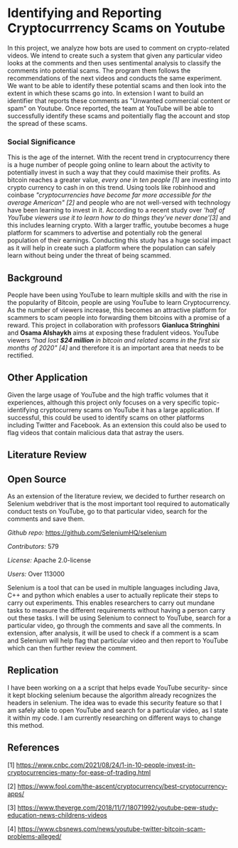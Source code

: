 # Identifying and Reporting Cryptocurrrency Scams on Youtube

In this project, we analyze how bots are used to comment on crypto-related videos. We intend to create such a system that given any particular video looks at the comments and then uses sentimental analysis to classify the comments into potential scams. The program them follows the recommendations of the next videos and conducts the same experiment. We want to be able to identify these potential scams and then look into the extent in which these scams go into. In extension I want to build an identifier that reports these comments as "Unwanted commercial content or spam" on Youtube. Once reported, the team at YouTube will be able to successfully identify these scams and poitentially flag the account and stop the spread of these scams.

### Social Significance
This is the age of the internet. With the recent trend in cryptocurrency there is a huge number of people going online to learn about the activity to potentially invest in such a way that they could maximise their profits. As bitcoin reaches a greater value, *every one in ten people [1]* are investing into crypto currency to cash in on this trend. Using tools like robinhood and coinbase *"cryptocurrencies have become far more accessible for the average American" [2]* and people who are not well-versed with technology have been learning to invest in it. According to a recent study over *'half of YouTube viewers use it to learn how to do things they’ve never done'[3]* and this includes learning crypto. With a larger traffic, youtube becomes a huge platform for scammers to advertise and potentially rob the general population of their earnings. Conducting this study has a huge social impact as it will help in create such a platform where the population can safely learn without being under the threat of being scammed. 

## Background
People have been using YouTube to learn multiple skills and with the rise in the popularity of Bitcoin, people are using YouTube to learn Cryptocurrency. As the number of viewers increase, this becomes an attractive platform for scammers to scam people into forwarding them bitcoins with a promise of a reward. This project in collaboration with professors **Gianluca Stringhini** and **Osama Alshaykh** aims at exposing these fradulent videos.  YouTube viewers *"had lost **$24 million** in bitcoin and related scams in the first six months of 2020" [4]* and therefore it is an important area that needs to be rectified.

## Other Application
Given the large usage of YouTube and the high traffic volumes that it experiences, although this project only focuses on a very specific topic- identifying cryptocurreny scams on YouTube it has a large application. If successful, this could be used to identify scams on other platforms including Twitter and Facebook. As an extension this could also be used to flag videos that contain malicious data that astray the users.

## Literature Review


## Open Source
As an extension of the literature review, we decided to further research on Selenium webdriver that is the most important tool required to automatically conduct tests on YouTube, go to that particular video, search for the comments and save them.

*Github repo:* https://github.com/SeleniumHQ/selenium

*Contributors:* 579

*License:* Apache 2.0-license

*Users:* Over 113000

Selenium is a tool that can be used in multiple languages including Java, C++ and python which enables a user to actually replicate their steps to carry out experiments. This enables researchers to carry out mundane tasks to measure the different requirements without having a person carry out these tasks. I will be using Selenium to connect to YouTube, search for a particular video, go through the comments and save all the comments. In extension, after analysis, it will be used to check if a comment is a scam and Selenium will help flag that particular video and then report to YouTube which can then further review the comment.

## Replication
I have been working on a a script that helps evade YouTube security- since it kept blocking selenium because the algorithm already recognizes the headers in selenium. The idea was to evade this security feature so that I am safely able to open YouTube and search for a particular video, as I state it within my code. I am currently researching on different ways to change this method.

## References
[1] https://www.cnbc.com/2021/08/24/1-in-10-people-invest-in-cryptocurrencies-many-for-ease-of-trading.html

[2] https://www.fool.com/the-ascent/cryptocurrency/best-cryptocurrency-apps/

[3] https://www.theverge.com/2018/11/7/18071992/youtube-pew-study-education-news-childrens-videos

[4] https://www.cbsnews.com/news/youtube-twitter-bitcoin-scam-problems-alleged/
